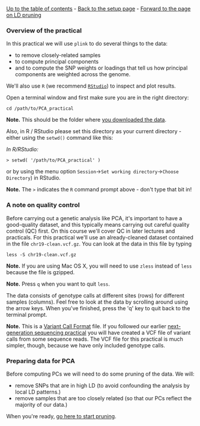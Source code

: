 [Up to the table of contents](Introduction.md) - [Back to the setup page](getting_setup.md) - [Forward to the page on LD pruning](ld_pruning.md)

### Overview of the practical

In this practical we will use `plink` to do several things to the data:

* to remove closely-related samples
* to compute principal components
* and to compute the SNP weights or loadings that tell us how principal components are weighted across the genome.

We'll also use `R` (we recommend [`RStudio`](https://www.rstudio.com)) to inspect and plot results.

Open a terminal window and first make sure you are in the right directory:

```
cd /path/to/PCA_practical
```

**Note.** This should be the folder where [you downloaded the data](getting_setup.md).

Also, in R / RStudio please set this directory as your current directory - either using the `setwd()` command like this:

*In R/RStudio:*
```
> setwd( '/path/to/PCA_practical' )
```

or by using the menu option `Session`->`Set working directory`->`Choose Directory`) in RStudio.

**Note.** The `>` indicates the `R` command prompt above - don't type that bit in!

### A note on quality control

Before carrying out a genetic analysis like PCA, it's important to have a good-quality dataset, and
this typically means carrying out careful quality control (QC) first. On this course we'll cover QC
in later lectures and practicals. For this practical we'll use an already-cleaned dataset contained
in the file `chr19-clean.vcf.gz`. You can look at the data in this file by typing

```
less -S chr19-clean.vcf.gz
```

**Note.** If you are using Mac OS X, you will need to use `zless` instead of `less` because the file is gzipped.

**Note.** Press `q` when you want to quit `less`.

The data consists of genotype calls at different sites (rows) for different samples (columns).  Feel free to look at the data by scrolling around using the arrow keys. When you've finished, press the 'q' key to quit back to the terminal prompt.

**Note.** This is a [Variant Call Format](https://samtools.github.io/hts-specs/VCFv4.2.pdf) file.
If you followed our earlier [next-generation sequencing
practical](../../../Next_Generation_Sequencing/practicals/ngs_processing_pipeline/) you will have
created a VCF file of variant calls from some sequence reads.  The VCF file for this practical is much simpler, though, because we have only included genotype calls.

### Preparing data for PCA

Before computing PCs we will need to do some pruning of the data.  We will:

* remove SNPs that are in high LD (to avoid confounding the analysis by local LD patterns.)
* remove samples that are too closely related (so that our PCs reflect the majority of our data.)

When you're ready, [go here to start pruning](ld_pruning.md).
